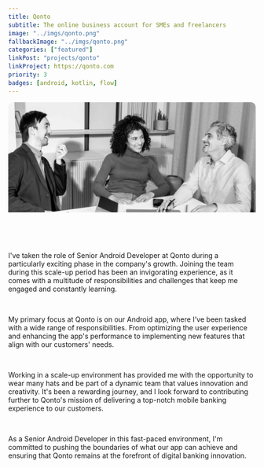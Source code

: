 ```yaml
---
title: Qonto
subtitle: The online business account for SMEs and freelancers
image: "../imgs/qonto.png"
fallbackImage: "../imgs/qonto.png"
categories: ["featured"]
linkPost: "projects/qonto"
linkProject: https://qonto.com
priority: 3
badges: [android, kotlin, flow]
---
```

![qonto](../imgs/qontoHeader.jpeg)

<p/>
&nbsp;

<p/>
&nbsp;


I've taken the role of Senior Android Developer at Qonto during a particularly exciting phase in the company's growth. Joining the team during this scale-up period has been an invigorating experience, as it comes with a multitude of responsibilities and challenges that keep me engaged and constantly learning.
<p/>
&nbsp;

My primary focus at Qonto is on our Android app, where I've been tasked with a wide range of responsibilities. From optimizing the user experience and enhancing the app's performance to implementing new features that align with our customers' needs.
<p/>
&nbsp;

Working in a scale-up environment has provided me with the opportunity to wear many hats and be part of a dynamic team that values innovation and creativity. It's been a rewarding journey, and I look forward to contributing further to Qonto's mission of delivering a top-notch mobile banking experience to our customers.
<p/>
&nbsp;

As a Senior Android Developer in this fast-paced environment, I'm committed to pushing the boundaries of what our app can achieve and ensuring that Qonto remains at the forefront of digital banking innovation.

<p/>
&nbsp;

<p/>
&nbsp;
